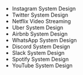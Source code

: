 - Instagram System Design
- Twitter System Design
- Netflix Video Streaming
- Uber System Design
- Airbnb System Design
- WhatsApp System Design
- Discord System Design
- Slack System Design
- Spotify System Design
- YouTube System Design